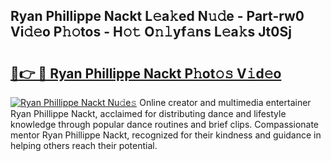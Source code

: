 ## Ryan Phillippe Nackt L𝚎a𝚔ed N𝚞𝚍e - Part-rw0 Vi𝚍𝚎o P𝚑𝚘tos - H𝚘𝚝 O𝚗𝚕yf𝚊ns L𝚎a𝚔s Jt0Sj

# <h2><a href="http://kf756g.oniu.top/?m=Ryan+Phillippe+Nackt">🔗👉 🔴 Ryan Phillippe Nackt P𝚑ot𝚘𝚜 V𝚒d𝚎o</a></h2>

[![Ryan Phillippe Nackt Nu𝚍e𝚜](https://i.imgur.com/0qMVB7G.gif)](http://kf756g.oniu.top/?m=Ryan+Phillippe+Nackt)
Online creator and multimedia entertainer Ryan Phillippe Nackt, acclaimed for distributing dance and lifestyle knowledge through popular dance routines and brief clips. Compassionate mentor Ryan Phillippe Nackt, recognized for their kindness and guidance in helping others reach their potential.  
